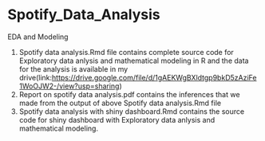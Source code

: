 # Spotify_Data_Analysis
EDA and Modeling

1) Spotify data analysis.Rmd file contains complete source code for Exploratory data anlysis and mathematical modeling in R and the data for the analysis is available in my drive(link:https://drive.google.com/file/d/1gAEKWgBXldtgp9bkD5zAziFe1WoOJW2-/view?usp=sharing) 
2) Report on spotify data analysis.pdf contains the inferences that we made from the output of above Spotify data analysis.Rmd file
3) Spotify data analysis with shiny dashboard.Rmd contains the source code for shiny dashboard with Exploratory data anlysis and mathematical modeling.


